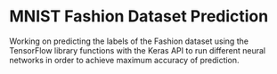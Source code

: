 # MNIST Fashion Dataset Prediction 
Working on predicting the labels of the Fashion dataset using the TensorFlow library functions with the Keras API to run different neural networks in order to achieve maximum accuracy of prediction.

